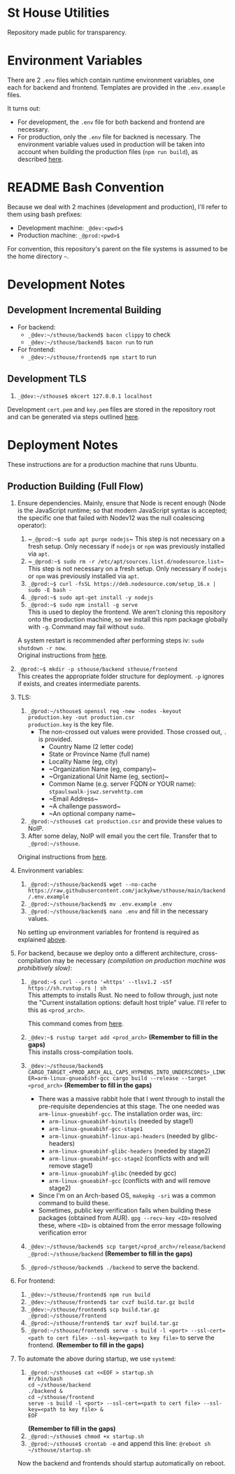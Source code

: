 # St House Utilities
Repository made public for transparency.

# Environment Variables
There are 2 `.env` files which contain runtime environment variables, one each for backend and frontend. Templates are provided in the `.env.example` files.

It turns out:
- For development, the `.env` file for both backend and frontend are necessary.
- For production, only the `.env` file for backned is necessary. The environment variable values used in production will be taken into account when building the production files (`npm run build`), as described [here](https://create-react-app.dev/docs/adding-custom-environment-variables/).

# README Bash Convention
Because we deal with 2 machines (development and production), I'll refer to them using bash prefixes:
- Development machine: `_@dev:<pwd>$`
- Production machine: `_@prod:<pwd>$`

For convention, this repository's parent on the file systems is assumed to be the home directory `~`.

# Development Notes
## Development Incremental Building
- For backend:
  - `_@dev:~/sthouse/backend$ bacon clippy` to check
  - `_@dev:~/sthouse/backend$ bacon run` to run
- For frontend:
  - `_@dev:~/sthouse/frontend$ npm start` to run

## Development TLS
1. `_@dev:~/sthouse$ mkcert 127.0.0.1 localhost`

Development `cert.pem` and `key.pem` files are stored in the repository root and can be generated via steps outlined [here](https://github.com/actix/examples/tree/master/https-tls/rustls).

# Deployment Notes
These instructions are for a production machine that runs Ubuntu.

## Production Building (Full Flow)
1. Ensure dependencies. Mainly, ensure that Node is recent enough (Node is the JavaScript runtime; so that modern JavaScript syntax is accepted; the specific one that failed with Nodev12 was the null coalescing operator):
   1. ~`_@prod:~$ sudo apt purge nodejs`~
      This step is not necessary on a fresh setup. Only necessary if `nodejs` or `npm` was previously installed via `apt`.
   2. ~`_@prod:~$ sudo rm -r /etc/apt/sources.list.d/nodesource.list`~\
      This step is not necessary on a fresh setup. Only necessary if `nodejs` or `npm` was previously installed via `apt`.
   3. `_@prod:~$ curl -fsSL https://deb.nodesource.com/setup_16.x | sudo -E bash -`
   4. `_@prod:~$ sudo apt-get install -y nodejs`
   5. `_@prod:~$ sudo npm install -g serve`\
      This is used to deploy the frontend. We aren't cloning this repository onto the production machine, so we install this npm package globally with `-g`. Command may fail without `sudo`.
   
   A system restart is recommended after performing steps iv: `sudo shutdown -r now`.\
   Original instructions from [here](https://github.com/nodesource/distributions/blob/master/README.md#debinstall).

2. `_@prod:~$ mkdir -p sthouse/backend sthouse/frontend`\
   This creates the appropriate folder structure for deployment. `-p` ignores if exists, and creates intermediate parents.
   
3. TLS:
   1. `_@prod:~/sthouse$ openssl req -new -nodes -keyout production.key -out production.csr`\
      `production.key` is the key file.
      - The non-crossed out values were provided. Those crossed out, `.` is provided.
        - Country Name (2 letter code)
        - State or Province Name (full name)
        - Locality Name (eg, city)
        - ~Organization Name (eg, company)~
        - ~Organizational Unit Name (eg, section)~
        - Common Name (e.g. server FQDN or YOUR name): `stpaulswalk-jswz.servehttp.com`
        - ~Email Address~
        - ~A challenge password~
        - ~An optional company name~
   2. `_@prod:~/sthouse$ cat production.csr` and provide these values to NoIP.
   3. After some delay, NoIP will email you the cert file. Transfer that to `_@prod:~/sthouse`.
   
   Original instructions from [here](https://www.noip.com/support/knowledgebase/apache-openssl/).

4. Environment variables:
   1. `_@prod:~/sthouse/backend$ wget --no-cache https://raw.githubusercontent.com/jackykwe/sthouse/main/backend/.env.example`
   2. `_@prod:~/sthouse/backend$ mv .env.example .env`
   3. `_@prod:~/sthouse/backend$ nano .env` and fill in the necessary values.

   No setting up environment variables for frontend is required as explained [above](#environment-variables).

5. For backend, because we deploy onto a different architecture, cross-compilation may be necessary _(compilation on production machine was prohibitively slow)_:
   1. `_@prod:~$ curl --proto '=https' --tlsv1.2 -sSf https://sh.rustup.rs | sh`\
      This attempts to installs Rust. No need to follow through, just note the "Current installation options: default host triple" value. I'll refer to this as `<prod_arch>`.
      
      This command comes from [here](https://www.rust-lang.org/tools/install).
   2. `_@dev:~$ rustup target add <prod_arch>` **(Remember to fill in the gaps)**\
      This installs cross-compilation tools.
   3. `_@dev:~/sthouse/backend$ CARGO_TARGET_<PROD_ARCH_ALL_CAPS_HYPHENS_INTO_UNDERSCORES>_LINKER=arm-linux-gnueabihf-gcc cargo build --release --target <prod_arch>` **(Remember to fill in the gaps)**
      - There was a massive rabbit hole that I went through to install the pre-requisite dependencies at this stage. The one needed was `arm-linux-gnueabihf-gcc`. The installation order was, iirc:
        - `arm-linux-gnueabihf-binutils` (needed by stage1)
        - `arm-linux-gnueabihf-gcc-stage1`
        - `arm-linux-gnueabihf-linux-api-headers` (needed by glibc-headers)
        - `arm-linux-gnueabihf-glibc-headers` (needed by stage2)
        - `arm-linux-gnueabihf-gcc-stage2` (conflicts with and will remove stage1)
        - `arm-linux-gnueabihf-glibc` (needed by gcc)
        - `arm-linux-gnueabihf-gcc` (conflicts with and will remove stage2)
      - Since I'm on an Arch-based OS, `makepkg -sri` was a common command to build these.
      - Sometimes, public key verification fails when building these packages (obtained from AUR). `gpg --recv-key <ID>` resolved these, where `<ID>` is obtained from the error message following verification error
   4. `_@dev:~/sthouse/backend$ scp target/<prod_arch>/release/backend _@prod:~/sthouse/backend` **(Remember to fill in the gaps)**
   5. `_@prod~/sthouse/backend$ ./backend` to serve the backend.

6. For frontend:
   1. `_@dev:~/sthouse/frontend$ npm run build`
   2. `_@dev:~/sthouse/frontend$ tar cvzf build.tar.gz build`
   3. `_@dev:~/sthouse/frontend$ scp build.tar.gz _@prod:~/sthouse/frontend`
   4. `_@prod:~/sthouse/frontend$ tar xvzf build.tar.gz`
   5. `_@prod:~/sthouse/frontend$ serve -s build -l <port> --ssl-cert=<path to cert file> --ssl-key=<path to key file>` to serve the frontend. **(Remember to fill in the gaps)**

7. To automate the above during startup, we use `systemd`:
   1. ```
      _@prod:~/sthouse$ cat <<EOF > startup.sh
      #!/bin/bash
      cd ~/sthouse/backend
      ./backend &
      cd ~/sthouse/frontend
      serve -s build -l <port> --ssl-cert=<path to cert file> --ssl-key=<path to key file> &
      EOF
      ```
      **(Remember to fill in the gaps)**
   2. `_@prod:~/sthouse$ chmod +x startup.sh`
   3. `_@prod:~/sthouse$ crontab -e` and append this line: `@reboot sh ~/sthouse/startup.sh`

   Now the backend and frontends should startup automatically on reboot.  
